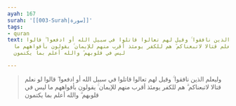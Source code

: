 ```yaml
---
ayah: 167
surah: '[[003-Surah|سورة]]'
tags:
- quran
text: وليعلم الذين نافقوا ۚ وقيل لهم تعالوا قاتلوا في سبيل الله أو ادفعوا ۖ قالوا
  لو نعلم قتالا لاتبعناكم ۗ هم للكفر يومئذ أقرب منهم للإيمان ۚ يقولون بأفواههم ما
  ليس في قلوبهم ۗ والله أعلم بما يكتمون

---
```

> وليعلم الذين نافقوا ۚ وقيل لهم تعالوا قاتلوا في سبيل الله أو ادفعوا ۖ قالوا لو نعلم قتالا لاتبعناكم ۗ هم للكفر يومئذ أقرب منهم للإيمان ۚ يقولون بأفواههم ما ليس في قلوبهم ۗ والله أعلم بما يكتمون
